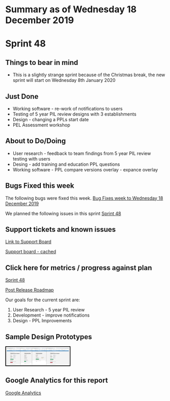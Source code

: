 # Summary as of Wednesday 18 December 2019 

# Sprint 48

## Things to bear in mind
* This is a slightly strange sprint because of the Christmas break, the new sprint will start on Wednesday 8th January 2020

## Just Done
* Working software - re-work of notifications to users 
* Testing of 5 year PIL review designs with 3 establishments
* Design - changing a PPLs start date
* PEL Assessment workshop

## About to Do/Doing
* User research - feedback to team findings from 5 year PIL review testing with users
* Desing - add training and education PPL questions
* Working software - PPL compare versions overlay - expance overlay

## Bugs Fixed this week
The following bugs were fixed this week.
[Bug Fixes week to Wednesday 18 December 2019](graphs/bugs18122019.png)

We planned the following issues in this sprint 
[Sprint 48](graphs/sprint18122019.png)

## Support tickets and known issues
[Link to Support Board](https://collaboration.homeoffice.gov.uk/jira/secure/RapidBoard.jspa?rapidView=1717&selectedIssue=ASSB-253)

[Support board - cached](graphs/supportBoard18122019.png)

## Click here for metrics / progress against plan
[Sprint 48](graphs/progress18122019.png)

[Post Release Roadmap](graphs/roadmap18122019.png)

Our goals for the current sprint are:
1. User Research - 5 year PIL review 
2. Development - improve notifications 
3. Design - PPL Improvements

## Sample Design Prototypes
<a href="graphs/proto1_18122019.png"><img src="graphs/proto1_18122019.png" alt="HTML5 Icon" width="200" style="border:2px solid black"></a>
<br>


## Google Analytics for this report
[Google Analytics](graphs/GA18122019.png)


